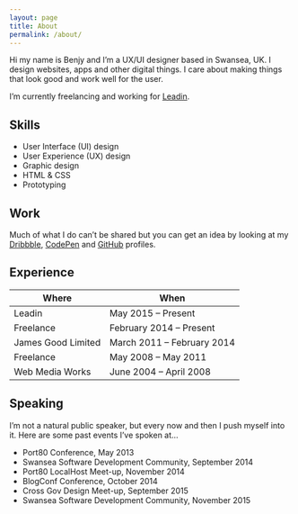 ```yaml
---
layout: page
title: About
permalink: /about/
---
```


Hi my name is Benjy and I’m a UX/UI designer based in Swansea, UK. I design websites, apps and other digital things. I care about making things that look good and work well for the user.

I’m currently freelancing and working for [Leadin](http://leadin.co.uk/).

## Skills

- User Interface (UI) design
- User Experience (UX) design
- Graphic design
- HTML & CSS
- Prototyping

## Work

Much of what I do can’t be shared but you can get an idea by looking at my [Dribbble](https://dribbble.com/benjystanton), [CodePen](http://codepen.io/benjystanton/) and [GitHub](https://github.com/benjystanton/) profiles.

## Experience

Where | When
----- | -------------------
Leadin | May 2015 – Present
Freelance | February 2014 – Present
James Good Limited | March 2011 – February 2014
Freelance | May 2008 – May 2011
Web Media Works | June 2004 – April 2008

## Speaking

I’m not a natural public speaker, but every now and then I push myself into it. Here are some past events I’ve spoken at…

- Port80 Conference, May 2013
- Swansea Software Development Community, September 2014
- Port80 LocalHost Meet-up, November 2014
- BlogConf Conference, October 2014
- Cross Gov Design Meet-up, September 2015
- Swansea Software Development Community, November 2015